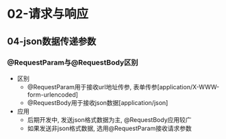 # 02-请求与响应

## 04-json数据传递参数
### @RequestParam与@RequestBody区别
- 区别
  - @RequestParam用于接收url地址传参, 表单传参[application/X-WWW-form-urlencoded]
  - @RequestBody用于接收json数据[application/json]
- 应用
  - 后期开发中, 发送json格式数据为主, @RequestBody应用较广
  - 如果发送非json格式数据, 选用@RequestParam接收请求参数